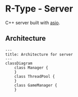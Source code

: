 # R-Type - Server
C++ server built with [asio](https://think-async.com/Asio/).

## Architecture
```mermaid
---
title: Architecture for server
---
classDiagram
    class Manager {
    }
    class ThreadPool {
    }
    class GameManager {
    }
```
